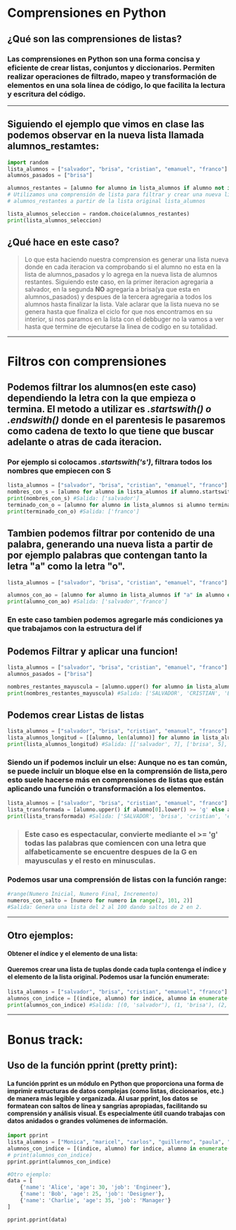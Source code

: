# Comprensiones en Python

## ¿Qué son las comprensiones de listas?

### Las comprensiones en Python son una forma concisa y eficiente de crear listas, conjuntos y diccionarios. Permiten realizar operaciones de filtrado, mapeo y transformación de elementos en una sola línea de código, lo que facilita la lectura y escritura del código.

---

## Siguiendo el ejemplo que vimos en clase las podemos observar en la nueva lista llamada alumnos_restamtes:

```python
import random
lista_alumnos = ["salvador", "brisa", "cristian", "emanuel", "franco"]
alumnos_pasados = ["brisa"]

alumnos_restantes = [alumno for alumno in lista_alumnos if alumno not in alumnos_pasados]
# Utilizamos una comprensión de lista para filtrar y crear una nueva lista llamada 
# alumnos_restantes a partir de la lista original lista_alumnos

lista_alumnos_seleccion = random.choice(alumnos_restantes)
print(lista_alumnos_seleccion)
```

## ¿Qué hace en este caso?

> Lo que esta haciendo nuestra comprension es generar una lista nueva donde en cada iteracion va comprobando si el alumno no esta en la lista de alumnos_pasados y lo agrega en la nueva lista de alumnos restantes.
> Siguiendo este caso, en la primer iteracion agregaria a salvador, en la segunda **NO** agregaria a brisa(ya que esta en alumnos_pasados) y despues de la tercera agregaria a todos los alumnos hasta finalizar la lista.
> Vale aclarar que la lista nueva no se genera hasta que finaliza el ciclo for que nos encontramos en su interior, si nos paramos en la lista con el debbuger no la vamos a ver hasta que termine de ejecutarse la linea de codigo en su totalidad.
---
# Filtros con comprensiones

## Podemos filtrar los alumnos(en este caso) dependiendo la letra con la que empieza o termina. El metodo a utilizar es ***.startswith() o .endswith()*** donde en el parentesis le pasaremos como cadena de texto lo que tiene que buscar adelante o atras de cada iteracion.

### Por ejemplo si colocamos ***.startswith('s')***, filtrara todos los nombres que empiecen con S
```python
lista_alumnos = ["salvador", "brisa", "cristian", "emanuel", "franco"]
nombres_con_s = [alumno for alumno in lista_alumnos if alumno.startswith('s')]
print(nombres_con_s) #Salida: ['salvador']
terminado_con_o = [alumno for alumno in lista_alumnos si alumno termina con 'o']
print(terminado_con_o) #Salida: ['franco']
```

## Tambien podemos filtrar por contenido de una palabra, generando una nueva lista a partir de por ejemplo palabras que contengan tanto la letra "a" como la letra "o".
```python
lista_alumnos = ["salvador", "brisa", "cristian", "emanuel", "franco"]

alumnos_con_ao = [alumno for alumno in lista_alumnos if "a" in alumno or "o" in alumno]
print(alumno_con_ao) #Salida: ['salvador','franco']
```
### En este caso tambien podemos agregarle más condiciones ya que trabajamos con la estructura del if

## Podemos Filtrar y aplicar una funcion!
```python
lista_alumnos = ["salvador", "brisa", "cristian", "emanuel", "franco"]
alumnos_pasados = ["brisa"]

nombres_restantes_mayuscula = [alumno.upper() for alumno in lista_alumnos if alumno not in alumnos_pasados]
print(nombres_restantes_mayuscula) #Salida: ['SALVADOR', 'CRISTIAN', 'EMANUEL', 'FRANCO']
```
## Podemos crear Listas de listas
```python
lista_alumnos = ["salvador", "brisa", "cristian", "emanuel", "franco"]
lista_alumnos_longitud = [[alumno, len(alumno)] for alumno in lista_alumnos]
print(lista_alumnos_longitud) #Salida: [['salvador', 7], ['brisa', 5], ['cristian', 8], ['emanuel', 6], ['franco', 6]]
```
### Siendo un if podemos incluir un else: Aunque no es tan común, se puede incluir un bloque else en la comprensión de lista,pero esto suele hacerse más en comprensiones de listas que están aplicando una función o transformación a los elementos.
```python
lista_alumnos = ["salvador", "brisa", "cristian", "emanuel", "franco"]
lista_transformada = [alumno.upper() if alumno[0].lower() >= 'g' else alumno.lower() for alumno in lista_alumnos]
print(lista_transformada) #Salida: ['SALVADOR', 'brisa', 'cristian', 'emanuel', 'franco']
```
> ### Este caso es espectacular, convierte mediante el >= 'g' todas las palabras que comiencen con una letra que alfabeticamente se encuentre despues de la G en mayusculas y el resto en minusculas.

### Podemos usar una comprensión de listas con la función range:
```python
#range(Numero Inicial, Numero Final, Incremento)
numeros_con_salto = [numero for numero in range(2, 101, 2)] 
#Salida: Genera una lista del 2 al 100 dando saltos de 2 en 2.
```
---
## Otro ejemplos:
#### Obtener el índice y el elemento de una lista:
#### Queremos crear una lista de tuplas donde cada tupla contenga el índice y el elemento de la lista original. Podemos usar la función enumerate:
```python
lista_alumnos = ["salvador", "brisa", "cristian", "emanuel", "franco"]
alumnos_con_indice = [(indice, alumno) for indice, alumno in enumerate(lista_alumnos)]
print(alumnos_con_indice) #Salida: [(0, 'salvador'), (1, 'brisa'), (2, 'cristian'), (3, 'emanuel'), (4, 'franco')]
```
---
# Bonus track:

## Uso de la función pprint (pretty print):

#### La función pprint es un módulo en Python que proporciona una forma de imprimir estructuras de datos complejas (como listas, diccionarios, etc.) de manera más legible y organizada. Al usar pprint, los datos se formatean con saltos de línea y sangrías apropiadas, facilitando su comprensión y análisis visual. Es especialmente útil cuando trabajas con datos anidados o grandes volúmenes de información.

```python
import pprint
lista_alumnos = ["Monica", "maricel", "carlos", "guillermo", "paula", "fermin", "gonzalo", "javier", "Jonathan", "florencia", "leticia", "shirley", "patricia", "marcelo"]
alumnos_con_indice = [(indice, alumno) for indice, alumno in enumerate(lista_alumnos)]
# print(alumnos_con_indice)
pprint.pprint(alumnos_con_indice)

#Otro ejemplo:
data = [
    {'name': 'Alice', 'age': 30, 'job': 'Engineer'},
    {'name': 'Bob', 'age': 25, 'job': 'Designer'},
    {'name': 'Charlie', 'age': 35, 'job': 'Manager'}
]

pprint.pprint(data)
```